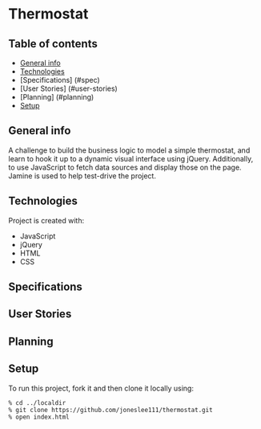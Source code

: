 # Thermostat

## Table of contents
* [General info](#general-info)
* [Technologies](#technologies)
* [Specifications] (#spec)
* [User Stories] (#user-stories)
* [Planning] (#planning)
* [Setup](#setup)
 

## General info
A challenge to build the business logic to model a simple thermostat, and learn to hook it up to a dynamic visual interface using jQuery. Additionally, to use JavaScript to fetch data sources and display those on the page. Jamine is used to help test-drive the project.

## Technologies
Project is created with:
* JavaScript 
* jQuery 
* HTML
* CSS

## Specifications

## User Stories

## Planning
	
## Setup
To run this project, fork it and then clone it locally using:

```
% cd ../localdir
% git clone https://github.com/joneslee111/thermostat.git
% open index.html
```